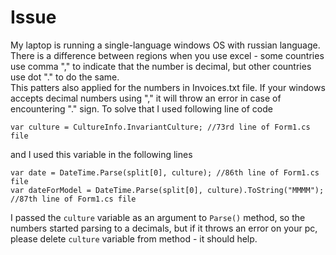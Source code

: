 # Issue
My laptop is running a single-language windows OS with russian language. There is a difference between regions when you use excel - some countries use comma "," to indicate that the number is decimal, but other countries use dot "." to do the same.  
This patters also applied for the numbers in Invoices.txt file. If your windows accepts decimal numbers using "," it will throw an error in case of encountering "." sign. To solve that I used following line of code
```
var culture = CultureInfo.InvariantCulture; //73rd line of Form1.cs file
```
and I used this variable in the following lines  
```
var date = DateTime.Parse(split[0], culture); //86th line of Form1.cs file
var dateForModel = DateTime.Parse(split[0], culture).ToString("MMMM"); //87th line of Form1.cs file
```
I passed the ```culture``` variable as an argument to ```Parse()``` method, so the numbers started parsing to a decimals, but if it throws an error on your pc, please delete ```culture``` variable from method - it should help.  
